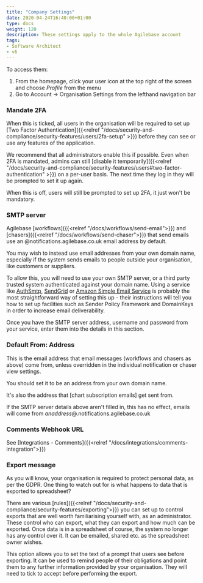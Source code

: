```yaml
---
title: "Company Settings"
date: 2020-04-24T16:40:00+01:00
type: docs
weight: 120
description: These settings apply to the whole Agilebase account
tags:
- Software Architect
- v6
---
```

To access them:
1. From the homepage, click your user icon at the top right of the screen and choose _Profile_ from the menu
2. Go to Account -> Organisation Settings from the lefthand navigation bar

### Mandate 2FA
When this is ticked, all users in the organisation will be required to set up [Two Factor Authentication]({{<relref "/docs/security-and-compliance/security-features/users/2fa-setup" >}}) before they can see or use any features of the application.

We recommend that all administrators enable this if possible. Even when 2FA is mandated, admins can still [disable it temporarily]({{<relref "/docs/security-and-compliance/security-features/users#two-factor-authentication" >}}) on a per-user basis. The next time they log in they will be prompted to set it up again.

When this is off, users will still be prompted to set up 2FA, it just won't be mandatory.

### SMTP server
Agilebase [workflows]({{<relref "/docs/workflows/send-email">}}) and [chasers]({{<relref "/docs/workflows/send-chaser">}}) that send emails use an @notifications.agilebase.co.uk email address by default.

You may wish to instead use email addresses from your own domain name, especially if the system sends emails to people outside your organisation, like customers or suppliers.

To allow this, you will need to use your own SMTP server, or a third party trusted system authenticated against your domain name. Using a service like [AuthSmtp](http://www.authsmtp.com/), [SendGrid](http://www.sendgrid.com/) or [Amazon Simple Email Service](https://aws.amazon.com/ses/) is probably the most straightforward way of setting this up - their instructions will tell you how to set up facilities such as Sender Policy Framework and DomainKeys in order to increase email deliverability.

Once you have the SMTP server address, username and password from your service, enter them into the details in this section.

### Default From: Address
This is the email address that email messages (workflows and chasers as above) come from, unless overridden in the individual notification or chaser view settings.

You should set it to be an address from your own domain name.

It's also the address that [chart subscription emails] get sent from.

If the SMTP server details above aren't filled in, this has no effect, emails will come from *anaddress*@.notifications.agilebase.co.uk

### Comments Webhook URL
See [Integrations - Comments]({{<relref "/docs/integrations/comments-integration">}})

### Export message
As you will know, your organisation is required to protect personal data, as per the GDPR. One thing to watch out for is what happens to data that is exported to spreadsheet?

There are various [rules]({{<relref "/docs/security-and-compliance/security-features/exporting">}}) you can set up to control exports that are well worth familiarising yourself with, as an administrator. These control who can export, what they can export and how much can be exported. Once data is in a spreadsheet of course, the system no longer has any control over it. It can be emailed, shared etc. as the spreadsheet owner wishes. 

This option allows you to set the text of a prompt that users see before exporting. It can be used to remind people of their obligations and point them to any further information provided by your organisation. They will need to tick to accept before performing the export.

